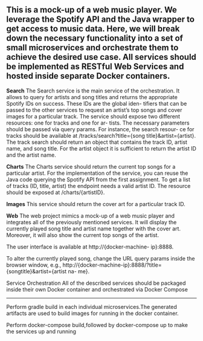 This is a mock-up of a web music player. We leverage the Spotify API and the Java wrapper to get access to music data. Here, we will break down the necessary functionality into a set of small microservices and orchestrate them to achieve the desired use case. All services should be implemented as RESTful Web Services and hosted inside separate Docker containers. 
----------------------------------
**Search** 
The Search service is the main service of the orchestration. It allows to query for artists and song titles and returns the appropriate Spotify IDs on success. These IDs are the global iden- tifiers that can be passed to the other services to request an artist’s top songs and cover images for a particular track. The service should expose two different resources: one for tracks and one for ar- tists. The necessary parameters should be passed via query params. For instance, the search resour- ce for tracks should be available at /tracks/search?title={song title}&artist={artist}. The track search should return an object that contains the track ID, artist name, and song title. For the artist object it is sufficient to return the artist ID and the artist name.

**Charts** 
The Charts service should return the current top songs for a particular artist. For the implementation of the service, you can reuse the Java code querying the Spotify API from the first assignment. To get a list of tracks (ID, title, artist) the endpoint needs a valid artist ID. The resource should be exposed at /charts/{artistID}.

**Images** 
This service should return the cover art for a particular track ID. 

**Web** 
The web project mimics a mock-up of a web music player and integrates all of the previously mentioned services. It will display the currently played song title and artist name together with the cover art. Moreover, it will also show the current top songs of the artist. 

The user interface is available at http://{docker-machine- ip}:8888. 

To alter the currently played song, change the URL query params inside the browser window, e.g., http://{docker-machine-ip}:8888/?title={songtitle}&artist={artist na- me}.


Service Orchestration
 All of the described services should be packaged inside their own Docker container and orchestrated via Docker Compose

 ------------------------------------------
 Perform gradle build in each individual microservices.The generated artifacts are used to build images for running in the docker container.

 Perform docker-compose build,followed by docker-compose up to make the services up and running
